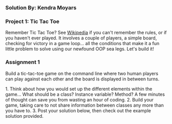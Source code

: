 ### Solution By: Kendra Moyars

### Project 1: Tic Tac Toe

Remember Tic Tac Toe? See [Wikipedia](http://en.wikipedia.org/wiki/Tic-tac-toe) if you can't remember the rules, or if you haven't ever played.  It involves a couple of players, a simple board, checking for victory in a game loop... all the conditions that make it a fun little problem to solve using our newfound OOP sea legs.  Let's build it!

### Assignment 1

Build a tic-tac-toe game on the command line where two human players can play against each other and the board is displayed in between turns.

<div class="lesson-content__panel" markdown="1">
  1. Think about how you would set up the different elements within the game... What should be a class? Instance variable?  Method? A few minutes of thought can save you from wasting an hour of coding.
  2. Build your game, taking care to not share information between classes any more than you have to.
  3. Post your solution below, then check out the example solution provided.
</div>
